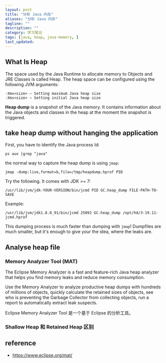 ```yaml
---
layout: post
title: "分析 Java 内存"
aliases: "分析 Java 内存"
tagline: ""
description: ""
category: 学习笔记
tags: [java, heap, java-memory, ]
last_updated:
---
```




## What Is Heap
The space used by the Java Runtime to allocate memory to Objects and JRE Classes is called Heap. The heap space can be configured using the following JVM arguments:

	-Xmx<size> — Setting maximum Java heap size
	-Xms<size> — Setting initial Java heap size

**Heap dump** is a snapshot of the Java memory. It contains information about the Java objects and classes in the heap at the moment the snapshot is triggered.

## take heap dump without hanging the application
First, you have to identify the Java process Id:

	ps aux |grep "java"

the normal way to capture the heap dump is using `jmap`:

	jmap -dump:live,format=b,file=/tmp/heapdump.hprof PID

Try the following. It comes with JDK >= 7:

	/usr/lib/jvm/jdk-YOUR-VERSION/bin/jcmd PID GC.heap_dump FILE-PATH-TO-SAVE

Example:

	/usr/lib/jvm/jdk1.8.0_91/bin/jcmd 25092 GC.heap_dump /opt/hd/3-19.11-jcmd.hprof

This dumping process is much faster than dumping with `jmap`! Dumpfiles are much smaller, but it's enough to give your the idea, where the leaks are.


[From]: <https://stackoverflow.com/a/40692594/1820217>


## Analyse heap file

### Memory Analyzer Tool (MAT)

The Eclipse Memory Analyzer is a fast and feature-rich Java heap analyzer that helps you find memory leaks and reduce memory consumption.

Use the Memory Analyzer to analyze productive heap dumps with hundreds of millions of objects, quickly calculate the retained sizes of objects, see who is preventing the Garbage Collector from collecting objects, run a report to automatically extract leak suspects.

Eclipse Memory Analyzer Tool 是一个基于 Eclipse 的分析工具。


### Shallow Heap 和 Retained Heap 区别



## reference

- <https://www.eclipse.org/mat/>
